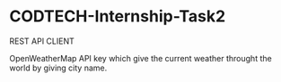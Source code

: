 # CODTECH-Internship-Task2

REST API CLIENT

OpenWeatherMap API key which give the current weather throught the world by giving city name.
